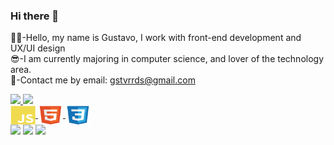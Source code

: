 ### Hi there 👋


👨‍💻-Hello, my name is Gustavo, I work with front-end development and UX/UI design <br>
😎-I am currently majoring in computer science, and lover of the technology area.<br>
📖-Contact me by email: gstvrrds@gmail.com

<div style ="display: inline;">
  <a href="https://github.com/GustavoRRSilva">
  <img height="180em" src="https://github-readme-stats.vercel.app/api?username=GustavoRRSilva&show_icons=true&theme=dracula&include_all_commits=true&count_private=true"/>
  <img height="180em" src="https://github-readme-stats.vercel.app/api/top-langs/?username=GustavoRRSilva&layout=compact&langs_count=7&theme=dracula"/>
<div style="display: inline"><br>
  <img align="center" alt="Gustavo-Js" height="30" width="40" src="https://raw.githubusercontent.com/devicons/devicon/master/icons/javascript/javascript-plain.svg">
  <img align="center" alt="Gustavo-HTML" height="30" width="40" src="https://raw.githubusercontent.com/devicons/devicon/master/icons/html5/html5-original.svg">
  <img align="center" alt="Gustavo-CSS" height="30" width="40" src="https://raw.githubusercontent.com/devicons/devicon/master/icons/css3/css3-original.svg">
</div>
  </div> 
<br>
 
<div> 
  <a href="https://www.instagram.com/gustavenho_1/" target="_blank"><img src="https://img.shields.io/badge/-Instagram-%23E4405F?style=for-the-badge&logo=instagram&logoColor=white" target="_blank"></a>
  <a href = "mailto:gstvrrds@gmail.com"><img src="https://img.shields.io/badge/-Gmail-%23333?style=for-the-badge&logo=gmail&logoColor=white" target="_blank"></a>
  <a href="https://www.linkedin.com/in/gustavo-rodrigues-114526242/" target="_blank"><img src="https://img.shields.io/badge/-LinkedIn-%230077B5?style=for-the-badge&logo=linkedin&logoColor=white" target="_blank"></a> 
</div>
